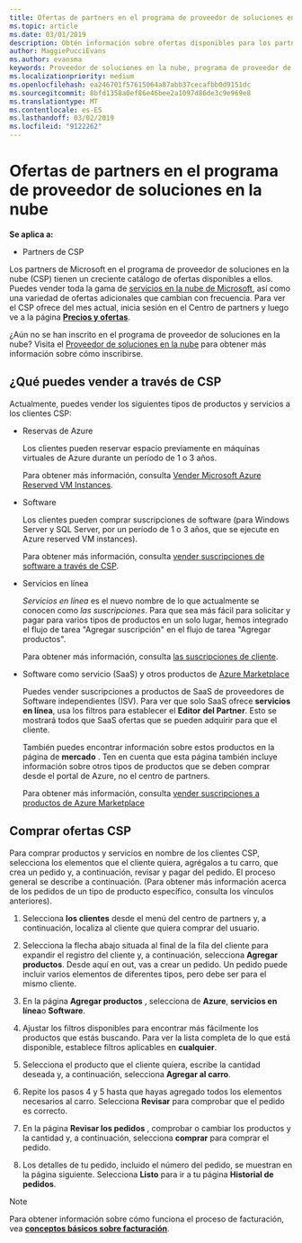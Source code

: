 ```yaml
---
title: Ofertas de partners en el programa de proveedor de soluciones en la nube | El centro de partners
ms.topic: article
ms.date: 03/01/2019
description: Obtén información sobre ofertas disponibles para los partners que venden a través del programa de proveedor de soluciones en la nube.
author: MaggiePucciEvans
ms.author: evansma
keywords: Proveedor de soluciones en la nube, programa de proveedor de soluciones en la nube, CSP, agregar un producto, vender a los clientes, ofertas de partners, ofertas CSP, servicios basados en la nube, Azure, Office 365, Dynamics, partner CSP, vender en CSP, Azure RI, Azure reserved instancias de máquina virtual de Azure reservas, servicios en línea, software de suscripción, AHUB, SQL Server en Azure, Windows Server en Azure, suscripciones de cliente
ms.localizationpriority: medium
ms.openlocfilehash: ea246701f57615064a87abb37cecafbb0d9151dc
ms.sourcegitcommit: 8bfd1358a0ef86e46bee2a1097d86de3c9e969e8
ms.translationtype: MT
ms.contentlocale: es-ES
ms.lasthandoff: 03/02/2019
ms.locfileid: "9122262"
---
```

# <a name="partner-offers-in-the-cloud-solution-provider-program"></a>Ofertas de partners en el programa de proveedor de soluciones en la nube 

**Se aplica a:**

-  Partners de CSP

Los partners de Microsoft en el programa de proveedor de soluciones en la nube (CSP) tienen un creciente catálogo de ofertas disponibles a ellos. Puedes vender toda la gama de [servicios en la nube de Microsoft](https://partner.microsoft.com/cloud-solution-provider/products-and-services), así como una variedad de ofertas adicionales que cambian con frecuencia. Para ver el CSP ofrece del mes actual, inicia sesión en el Centro de partners y luego ve a la página [**Precios y ofertas**](https://partnercenter.microsoft.com/pcv/sales).  

¿Aún no se han inscrito en el programa de proveedor de soluciones en la nube? Visita el [Proveedor de soluciones en la nube](https://partner.microsoft.com/cloud-solution-provider) para obtener más información sobre cómo inscribirse. 

## <a name="what-you-can-sell-through-csp"></a>¿Qué puedes vender a través de CSP

Actualmente, puedes vender los siguientes tipos de productos y servicios a los clientes CSP:

- Reservas de Azure<br> 

    Los clientes pueden reservar espacio previamente en máquinas virtuales de Azure durante un período de 1 o 3 años.<br>
    
    Para obtener más información, consulta [Vender Microsoft Azure Reserved VM Instances](azure-reservations.md).

- Software<br>

    Los clientes pueden comprar suscripciones de software (para Windows Server y SQL Server, por un período de 1 o 3 años, que se ejecute en Azure reserved VM instances).<br>
 
    Para obtener más información, consulta [vender suscripciones de software a través de CSP](csp-software-subscriptions.md).  

- Servicios en línea<br>

    *Servicios en línea* es el nuevo nombre de lo que actualmente se conocen como *las suscripciones*. Para que sea más fácil para solicitar y pagar para varios tipos de productos en un solo lugar, hemos integrado el flujo de tarea "Agregar suscripción" en el flujo de tarea "Agregar productos".<br>
    
    Para obtener más información, consulta [las suscripciones de cliente](customer-subscriptions.md).

- Software como servicio (SaaS) y otros productos de [Azure Marketplace](https://azuremarketplace.microsoft.com/marketplace)<br>

    Puedes vender suscripciones a productos de SaaS de proveedores de Software independientes (ISV). Para ver que solo SaaS ofrece **servicios en línea**, usa los filtros para establecer el **Editor** **del Partner**. Esto se mostrará todos que SaaS ofertas que se pueden adquirir para que el cliente.<br>
    
    También puedes encontrar información sobre estos productos en la página de **mercado** . Ten en cuenta que esta página también incluye información sobre otros tipos de productos que se deben comprar desde el portal de Azure, no el centro de partners.<br>

    Para obtener más información, consulta [vender suscripciones a productos de Azure Marketplace](sell-marketplace-products.md)


## <a name="buy-csp-offers"></a>Comprar ofertas CSP

Para comprar productos y servicios en nombre de los clientes CSP, selecciona los elementos que el cliente quiera, agrégalos a tu carro, que crea un pedido y, a continuación, revisar y pagar del pedido. El proceso general se describe a continuación. (Para obtener más información acerca de los pedidos de un tipo de producto específico, consulta los vínculos anteriores).

1. Selecciona **los clientes** desde el menú del centro de partners y, a continuación, localiza al cliente que quiera comprar del usuario. 

2. Selecciona la flecha abajo situada al final de la fila del cliente para expandir el registro del cliente y, a continuación, selecciona **Agregar productos**. Desde aquí en out, vas a crear un pedido. Un pedido puede incluir varios elementos de diferentes tipos, pero debe ser para el mismo cliente.

3. En la página **Agregar productos** , selecciona de **Azure**, **servicios en línea**o **Software**.

4. Ajustar los filtros disponibles para encontrar más fácilmente los productos que estás buscando. Para ver la lista completa de lo que está disponible, establece filtros aplicables en **cualquier**. 

5. Selecciona el producto que el cliente quiera, escribe la cantidad deseada y, a continuación, selecciona **Agregar al carro**.

6. Repite los pasos 4 y 5 hasta que hayas agregado todos los elementos necesarios al carro. Selecciona **Revisar** para comprobar que el pedido es correcto.  

7. En la página **Revisar los pedidos** , comprobar o cambiar los productos y la cantidad y, a continuación, selecciona **comprar** para comprar el pedido. 

8. Los detalles de tu pedido, incluido el número del pedido, se muestran en la página siguiente. Selecciona **Listo** para ir a tu página **Historial de pedidos**. 

> [!NOTE]
> Para obtener información sobre cómo funciona el proceso de facturación, vea [**conceptos básicos sobre facturación**](https://docs.microsoft.com/en-us/partner-center/billing-basics).


